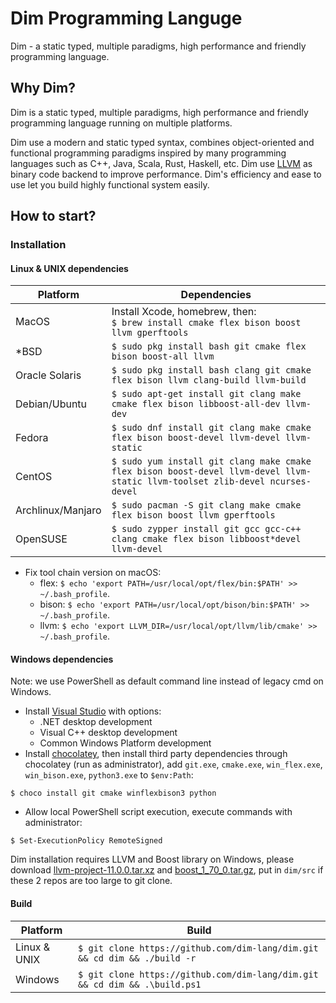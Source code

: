 # Dim Programming Languge

Dim - a static typed, multiple paradigms, high performance and friendly programming language.

## Why Dim?

Dim is a static typed, multiple paradigms, high performance and friendly programming language running on multiple platforms.

Dim use a modern and static typed syntax, combines object-oriented and functional programming paradigms inspired by many programming languages such as C++, Java, Scala, Rust, Haskell, etc. Dim use [LLVM](https://llvm.org/) as binary code backend to improve performance. Dim's efficiency and ease to use let you build highly functional system easily.

## How to start?

### Installation

#### Linux & UNIX dependencies

| Platform          |  Dependencies                                                                                                                 |
|-------------------|-------------------------------------------------------------------------------------------------------------------------------|
| MacOS             | Install Xcode, homebrew, then:<br>`$ brew install cmake flex bison boost llvm gperftools`                                     |
| *BSD              | `$ sudo pkg install bash git cmake flex bison boost-all llvm`                                                                 |
| Oracle Solaris    | `$ sudo pkg install bash clang git cmake flex bison llvm clang-build llvm-build`                                              |
| Debian/Ubuntu     | `$ sudo apt-get install git clang make cmake flex bison libboost-all-dev llvm-dev`                                            |
| Fedora            | `$ sudo dnf install git clang make cmake flex bison boost-devel llvm-devel llvm-static`                                       |
| CentOS            | `$ sudo yum install git clang make cmake flex bison boost-devel llvm-devel llvm-static llvm-toolset zlib-devel ncurses-devel` |
| Archlinux/Manjaro | `$ sudo pacman -S git clang make cmake flex bison boost llvm gperftools`                                                      |
| OpenSUSE          | `$ sudo zypper install git gcc gcc-c++ clang cmake flex bison libboost*devel llvm-devel`                                      |

* Fix tool chain version on macOS:
    * flex: `$ echo 'export PATH=/usr/local/opt/flex/bin:$PATH' >> ~/.bash_profile`.
    * bison: `$ echo 'export PATH=/usr/local/opt/bison/bin:$PATH' >> ~/.bash_profile`.
    * llvm: `$ echo 'export LLVM_DIR=/usr/local/opt/llvm/lib/cmake' >> ~/.bash_profile`.

#### Windows dependencies

Note: we use PowerShell as default command line instead of legacy cmd on Windows.

* Install [Visual Studio](https://visualstudio.microsoft.com/downloads/) with options:
    * .NET desktop development
    * Visual C++ desktop development
    * Common Windows Platform development
* Install [chocolatey](https://chocolatey.org/), then install third party dependencies through chocolatey (run as administrator), add `git.exe`, `cmake.exe`, `win_flex.exe`, `win_bison.exe`, `python3.exe` to `$env:Path`:
```
$ choco install git cmake winflexbison3 python
```
* Allow local PowerShell script execution, execute commands with administrator:
```
$ Set-ExecutionPolicy RemoteSigned
```

Dim installation requires LLVM and Boost library on Windows, please download [llvm-project-11.0.0.tar.xz](https://github.com/llvm/llvm-project/releases/tag/llvmorg-11.0.0) and [boost_1_70_0.tar.gz](https://sourceforge.net/projects/boost/files/boost/1.70.0/), put in `dim/src` if these 2 repos are too large to git clone.

#### Build

| Platform     | Build                                                                      |
|--------------|----------------------------------------------------------------------------|
| Linux & UNIX | `$ git clone https://github.com/dim-lang/dim.git && cd dim && ./build -r`  |
| Windows      | `$ git clone https://github.com/dim-lang/dim.git && cd dim && .\build.ps1` |
